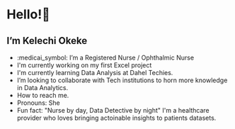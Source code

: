  # Hello!👋
 
 ## I’m Kelechi Okeke
 
- :medicai_symbol: I’m a Registered Nurse / Ophthalmic Nurse
- I'm currently working on my first Excel project
- I'm currently learning Data Analysis at Dahel Techies.
- I’m looking to collaborate with Tech institutions to horn more knowledge in Data Analytics.
- How to reach me.
- Pronouns: She
- Fun fact: "Nurse by day, Data Detective by night" I'm a healthcare provider who loves bringing actoinable insights to patients datasets.


